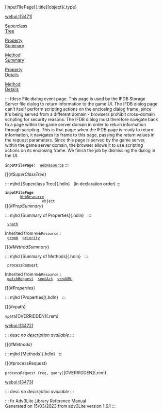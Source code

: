 [inputFilePage]{.title}[object]{.type}

[webui.t](../file/webui.t.html)\[[3471](../source/webui.t.html#3471)\]

[Superclass\
Tree](#_SuperClassTree_)

[Property\
Summary](#_PropSummary_)

[Method\
Summary](#_MethodSummary_)

[Property\
Details](#_Properties_)

[Method\
Details](#_Methods_)

::: fdesc
File dialog event page. This page is used by the IFDB Storage Server
file dialog to return information to the game UI. The IFDB dialog page
can\'t itself perform scripting actions on the enclosing dialog frame,
since it\'s being served from a different domain - browsers prohibit
cross-domain scripting for security reasons. The IFDB dialog must
therefore navigate back to a page within the game server domain in order
to return information through scripting. This is that page: when the
IFDB page is ready to return information, it navigates its frame to this
page, passing the return values in the request parameters. Since this
page is served by the game server, within the game server domain, the
browser allows it to use scripting actions on its enclosing frame. We
finish the job by dismissing the dialog in the UI.

**`inputFilePage`**` :   `[`WebResource`](../object/WebResource.html)
:::

[]{#_SuperClassTree_}

::: mjhd
[Superclass Tree]{.hdln}   (in declaration order)
:::

**`inputFilePage`**\
`         `[`WebResource`](../object/WebResource.html)\
`                 object`\
[]{#_PropSummary_}

::: mjhd
[Summary of Properties]{.hdln}  
:::

` `[`vpath`](#vpath)`  `

Inherited from `WebResource` :\
` `[`group`](../object/WebResource.html#group)`  `[`priority`](../object/WebResource.html#priority)`  `

[]{#_MethodSummary_}

::: mjhd
[Summary of Methods]{.hdln}  
:::

` `[`processRequest`](#processRequest)`  `

Inherited from `WebResource` :\
` `[`matchRequest`](../object/WebResource.html#matchRequest)`  `[`sendAck`](../object/WebResource.html#sendAck)`  `[`sendXML`](../object/WebResource.html#sendXML)`  `

[]{#_Properties_}

::: mjhd
[Properties]{.hdln}  
:::

[]{#vpath}

`vpath`[OVERRIDDEN]{.rem}

[webui.t](../file/webui.t.html)\[[3472](../source/webui.t.html#3472)\]

::: desc
*no description available*
:::

[]{#_Methods_}

::: mjhd
[Methods]{.hdln}  
:::

[]{#processRequest}

`processRequest (req, query)`[OVERRIDDEN]{.rem}

[webui.t](../file/webui.t.html)\[[3473](../source/webui.t.html#3473)\]

::: desc
*no description available*
:::

::: ftr
Adv3Lite Library Reference Manual\
Generated on 15/03/2023 from adv3Lite version 1.6.1
:::
